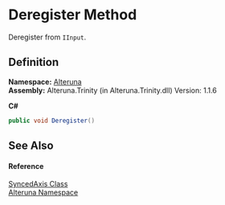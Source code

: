 # Deregister Method


Deregister from `IInput`.



## Definition
**Namespace:** <a href="N_Alteruna">Alteruna</a>  
**Assembly:** Alteruna.Trinity (in Alteruna.Trinity.dll) Version: 1.1.6

**C#**
``` C#
public void Deregister()
```



## See Also


#### Reference
<a href="T_Alteruna_SyncedAxis">SyncedAxis Class</a>  
<a href="N_Alteruna">Alteruna Namespace</a>  
